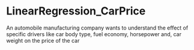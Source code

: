 # LinearRegression_CarPrice
An automobile manufacturing company wants to understand the effect of specific drivers like car body type, fuel economy, horsepower and, car weight on the price of the car
